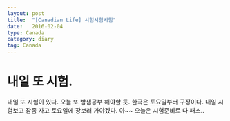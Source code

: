 ```yaml
---
layout: post
title:  "[Canadian Life] 시험시험시험"
date:   2016-02-04
type: Canada
category: diary
tag: Canada
---
```


# 내일 또 시험.

내일 또 시험이 있다. 오늘 또 밤샘공부 해야할 듯. 한국은 토요일부터 구정이다. 내일 시험보고 잠좀 자고 토요일에 장보러 가야겠다. 아~~ 오늘은 시험준비로 다 패스..